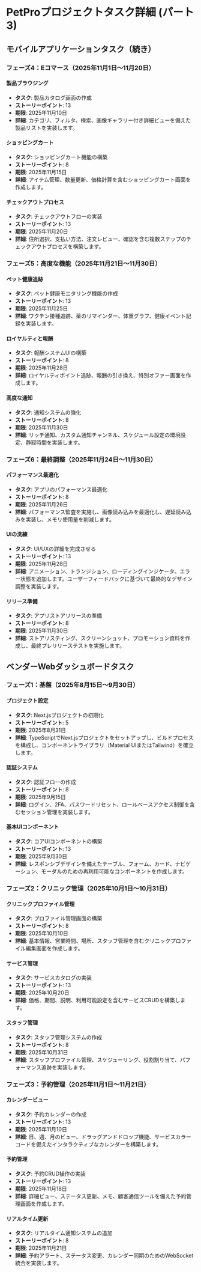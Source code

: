 # PetProプロジェクトタスク詳細 (パート3)

## モバイルアプリケーションタスク（続き）

### フェーズ4：Eコマース（2025年11月1日〜11月20日）

#### 製品ブラウジング
- **タスク**: 製品カタログ画面の作成
- **ストーリーポイント**: 13
- **期限**: 2025年11月10日
- **詳細**: カテゴリ、フィルタ、検索、画像ギャラリー付き詳細ビューを備えた製品リストを実装します。

#### ショッピングカート
- **タスク**: ショッピングカート機能の構築
- **ストーリーポイント**: 8
- **期限**: 2025年11月15日
- **詳細**: アイテム管理、数量更新、価格計算を含むショッピングカート画面を作成します。

#### チェックアウトプロセス
- **タスク**: チェックアウトフローの実装
- **ストーリーポイント**: 13
- **期限**: 2025年11月20日
- **詳細**: 住所選択、支払い方法、注文レビュー、確認を含む複数ステップのチェックアウトプロセスを構築します。

### フェーズ5：高度な機能（2025年11月21日〜11月30日）

#### ペット健康追跡
- **タスク**: ペット健康モニタリング機能の作成
- **ストーリーポイント**: 13
- **期限**: 2025年11月25日
- **詳細**: ワクチン接種追跡、薬のリマインダー、体重グラフ、健康イベント記録を実装します。

#### ロイヤルティと報酬
- **タスク**: 報酬システムUIの構築
- **ストーリーポイント**: 8
- **期限**: 2025年11月28日
- **詳細**: ロイヤルティポイント追跡、報酬の引き換え、特別オファー画面を作成します。

#### 高度な通知
- **タスク**: 通知システムの強化
- **ストーリーポイント**: 8
- **期限**: 2025年11月30日
- **詳細**: リッチ通知、カスタム通知チャンネル、スケジュール設定の環境設定、静寂時間を実装します。

### フェーズ6：最終調整（2025年11月24日〜11月30日）

#### パフォーマンス最適化
- **タスク**: アプリのパフォーマンス最適化
- **ストーリーポイント**: 8
- **期限**: 2025年11月26日
- **詳細**: パフォーマンス監査を実施し、画像読み込みを最適化し、遅延読み込みを実装し、メモリ使用量を削減します。

#### UIの洗練
- **タスク**: UI/UXの詳細を完成させる
- **ストーリーポイント**: 13
- **期限**: 2025年11月28日
- **詳細**: アニメーション、トランジション、ローディングインジケータ、エラー状態を追加します。ユーザーフィードバックに基づいて最終的なデザイン調整を実装します。

#### リリース準備
- **タスク**: アプリストアリリースの準備
- **ストーリーポイント**: 8
- **期限**: 2025年11月30日
- **詳細**: ストアリスティング、スクリーンショット、プロモーション資料を作成し、最終プレリリーステストを実施します。

## ベンダーWebダッシュボードタスク

### フェーズ1：基盤（2025年8月15日〜9月30日）

#### プロジェクト設定
- **タスク**: Next.jsプロジェクトの初期化
- **ストーリーポイント**: 5
- **期限**: 2025年8月31日
- **詳細**: TypeScriptでNext.jsプロジェクトをセットアップし、ビルドプロセスを構成し、コンポーネントライブラリ（Material UIまたはTailwind）を確立します。

#### 認証システム
- **タスク**: 認証フローの作成
- **ストーリーポイント**: 8
- **期限**: 2025年9月15日
- **詳細**: ログイン、2FA、パスワードリセット、ロールベースアクセス制御を含むセッション管理を実装します。

#### 基本UIコンポーネント
- **タスク**: コアUIコンポーネントの構築
- **ストーリーポイント**: 13
- **期限**: 2025年9月30日
- **詳細**: レスポンシブデザインを備えたテーブル、フォーム、カード、ナビゲーション、モーダルのための再利用可能なコンポーネントを作成します。

### フェーズ2：クリニック管理（2025年10月1日〜10月31日）

#### クリニックプロファイル管理
- **タスク**: プロファイル管理画面の構築
- **ストーリーポイント**: 8
- **期限**: 2025年10月10日
- **詳細**: 基本情報、営業時間、場所、スタッフ管理を含むクリニックプロファイル編集画面を作成します。

#### サービス管理
- **タスク**: サービスカタログの実装
- **ストーリーポイント**: 13
- **期限**: 2025年10月20日
- **詳細**: 価格、期間、説明、利用可能設定を含むサービスCRUDを構築します。

#### スタッフ管理
- **タスク**: スタッフ管理システムの作成
- **ストーリーポイント**: 8
- **期限**: 2025年10月31日
- **詳細**: スタッフプロファイル管理、スケジューリング、役割割り当て、パフォーマンス追跡を実装します。

### フェーズ3：予約管理（2025年11月1日〜11月21日）

#### カレンダービュー
- **タスク**: 予約カレンダーの作成
- **ストーリーポイント**: 13
- **期限**: 2025年11月10日
- **詳細**: 日、週、月のビュー、ドラッグアンドドロップ機能、サービスカラーコードを備えたインタラクティブなカレンダーを構築します。

#### 予約管理
- **タスク**: 予約CRUD操作の実装
- **ストーリーポイント**: 13
- **期限**: 2025年11月18日
- **詳細**: 詳細ビュー、ステータス更新、メモ、顧客通信ツールを備えた予約管理画面を作成します。

#### リアルタイム更新
- **タスク**: リアルタイム通知システムの追加
- **ストーリーポイント**: 8
- **期限**: 2025年11月21日
- **詳細**: 予約アラート、ステータス変更、カレンダー同期のためのWebSocket統合を実装します。
